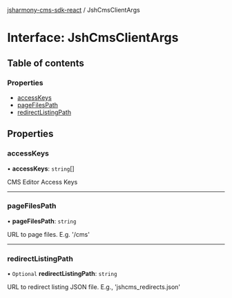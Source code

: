 [jsharmony-cms-sdk-react](../README.md) / JshCmsClientArgs

# Interface: JshCmsClientArgs

## Table of contents

### Properties

- [accessKeys](JshCmsClientArgs.md#accesskeys)
- [pageFilesPath](JshCmsClientArgs.md#pagefilespath)
- [redirectListingPath](JshCmsClientArgs.md#redirectlistingpath)

## Properties

### accessKeys

• **accessKeys**: `string`[]

CMS Editor Access Keys

___

### pageFilesPath

• **pageFilesPath**: `string`

URL to page files. E.g. '/cms'

___

### redirectListingPath

• `Optional` **redirectListingPath**: `string`

URL to redirect listing JSON file. E.g., 'jshcms_redirects.json'
